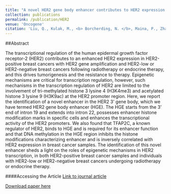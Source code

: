 ```yaml
---
title: "A novel HER2 gene body enhancer contributes to HER2 expression."
collection: publications
permalink: /publication/HER2
venue: 'Oncogene'
citation: 'Liu, Q., Kulak, M., <b> Borcherding, N. </b>, Maina, P., Zhang, W., Weigel, R., & Qi, H. A novel HER2 gene-body enhancer contributes to HER2 expression. Oncogene 2018.'
---
```


##Abstract

The transcriptional regulation of the human epidermal growth factor receptor-2 (HER2) contributes to an enhanced HER2 expression in HER2-positive breast cancers with HER2 gene amplification and HER2-low or HER2-negative breast cancers following radiotherapy or endocrine therapy, and this drives tumorigenesis and the resistance to therapy. Epigenetic mechanisms are critical for transcription regulation, however, such mechanisms in the transcription regulation of HER2 are limited to the involvement of tri-methylated histone 3 lysine 4 (H3K4me3) and acetylated histone 3 lysine 9 (H3K9ac) at the HER2 promoter region. Here, we report the identification of a novel enhancer in the HER2 3’ gene body, which we have termed HER2 gene body enhancer (HGE). The HGE starts from the 3’ end of intron 19 and extends into intron 22, possesses enhancer histone modification marks in specific cells and enhances the transcriptional activity of the HER2 promoters. We also found that TFAP2C, a known regulator of HER2, binds to HGE and is required for its enhancer function and that DNA methylation in the HGE region inhibits the histone modifications characterizing enhancer and is inversely correlated with HER2 expression in breast cancer samples. The identification of this novel enhancer sheds a light on the roles of epigenetic mechanisms in HER2 transcription, in both HER2-positive breast cancer samples and individuals with HER2-low or HER2-negative breast cancers undergoing radiotherapy or endocrine therapy.

####Accessing the Article
[Link to journal article](https://www.nature.com/articles/onc2017382)

[Download paper here](https://ncborcherding.github.io/files/HER2.pdf)



